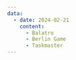 ```yaml
---
data:
  - date: 2024-02-21
    content:
      - Balatro
      - Berlin Game
      - Taskmaster
---
```

